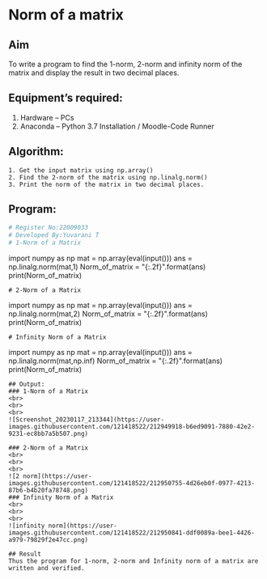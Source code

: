 # Norm of a matrix
## Aim
To write a program to find the 1-norm, 2-norm and infinity norm of the matrix and display the result in two decimal places.
## Equipment’s required:
1.	Hardware – PCs
2.	Anaconda – Python 3.7 Installation / Moodle-Code Runner
## Algorithm:
	1. Get the input matrix using np.array()   
    2. Find the 2-norm of the matrix using np.linalg.norm()
	3. Print the norm of the matrix in two decimal places.
## Program:
```Python
# Register No:22009033
# Developed By:Yuvarani T
# 1-Norm of a Matrix
```
import numpy as np
mat = np.array(eval(input()))
ans = np.linalg.norm(mat,1)
Norm_of_matrix = "{:.2f}".format(ans)
print(Norm_of_matrix)
```
# 2-Norm of a Matrix
```
import numpy as np
mat = np.array(eval(input()))
ans = np.linalg.norm(mat,2)
Norm_of_matrix = "{:.2f}".format(ans)
print(Norm_of_matrix)
```
# Infinity Norm of a Matrix
```
import numpy as np
mat = np.array(eval(input()))
ans = np.linalg.norm(mat,np.inf)
Norm_of_matrix = "{:.2f}".format(ans)
print(Norm_of_matrix)
```
## Output:
### 1-Norm of a Matrix
<br>
<br>
<br>
![Screenshot_20230117_213344](https://user-images.githubusercontent.com/121418522/212949918-b6ed9091-7880-42e2-9231-ec8bb7a5b507.png)

### 2-Norm of a Matrix
<br>
<br>
<br>
![2 norm](https://user-images.githubusercontent.com/121418522/212950755-4d26eb0f-0977-4213-87b6-b4b20fa78748.png)
### Infinity Norm of a Matrix
<br>
<br>
<br>
![infinity norm](https://user-images.githubusercontent.com/121418522/212950841-ddf0089a-bee1-4426-a979-79829f2e47cc.png)

## Result
Thus the program for 1-norm, 2-norm and Infinity norm of a matrix are written and verified.
